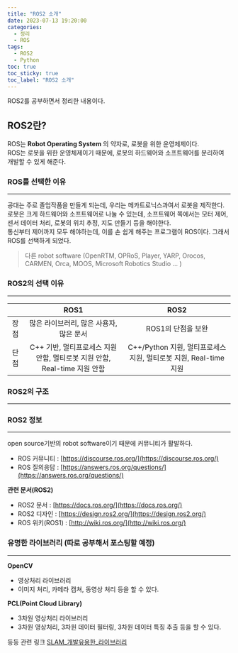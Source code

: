 ```yaml
---
title: "ROS2 소개"
date: 2023-07-13 19:20:00
categories:
  - 정리
  - ROS
tags:
  - ROS2
  - Python
toc: true
toc_sticky: true
toc_label: "ROS2 소개"
---
```


ROS2를 공부하면서 정리한 내용이다.
## ROS2란?
ROS는 **Robot Operating System** 의 약자로, 로봇을 위한 운영체제이다.  
ROS는 로봇을 위한 운영체제이기 때문에, 로봇의 하드웨어와 소프트웨어를 분리하여 개발할 수 있게 해준다.  

### ROS를 선택한 이유
--- 
공대는 주로 졸업작품을 만들게 되는데, 우리는 메카트로닉스과여서 로봇을 제작한다.   
로봇은 크게 하드웨어와 소프트웨어로 나눌 수 있는데, 소프트웨어 쪽에서는 모터 제어, 센서 데이터 처리, 로봇의 위치 추정, 지도 만들기 등을 해야한다.   
통신부터 제어까지 모두 해야하는데, 이를 손 쉽게 해주는 프로그램이 ROS이다. 그래서 ROS를 선택하게 되었다.    

>다른 robot software 
>(OpenRTM, OPRoS, Player, YARP, Orocos, CARMEN, Orca, MOOS, Microsoft Robotics Studio ... )

### ROS2의 선택 이유
---
||ROS1|ROS2|
|:---:|:---:|:---:|
|장점|많은 라이브러리, 많은 사용자, 많은 문서|ROS1의 단점을 보완|
|단점|C++ 기반, 멀티프로세스 지원 안함, 멀티로봇 지원 안함, Real-time 지원 안함|C++/Python 지원, 멀티프로세스 지원, 멀티로봇 지원, Real-time 지원|

### ROS2의 구조
---

  
### ROS2 정보
---
open source기반의 robot software이기 때문에 커뮤니티가 활발하다.  
* ROS 커뮤니티 : [https://discourse.ros.org/](https://discourse.ros.org/)
* ROS 질의응답 : [https://answers.ros.org/questions/](https://answers.ros.org/questions/)  

**관련 문서(ROS2)** 
* ROS2 문서 : [https://docs.ros.org/](https://docs.ros.org/)
* ROS2 디자인 : [https://design.ros2.org/](https://design.ros2.org/)
* ROS 위키(ROS1) : [http://wiki.ros.org/](http://wiki.ros.org/)
  
### 유명한 라이브러리 (따로 공부해서 포스팅할 예정)
---
**OpenCV**
- 영상처리 라이브러리
- 이미지 처리, 카메라 캡쳐, 동영상 처리 등을 할 수 있다.   
   
**PCL(Point Cloud Library)**
- 3차원 영상처리 라이브러리  
- 3차원 영상처리, 3차원 데이터 필터링, 3차원 데이터 특징 추출 등을 할 수 있다.  
  
등등 관련 링크 [SLAM_개발유용한_라이브러리](https://www.cv-learn.com/20220108-slam-libraries/)
